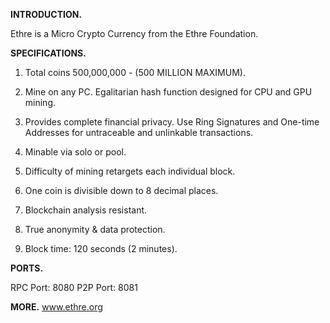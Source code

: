 <b>INTRODUCTION.</b>

Ethre is a Micro Crypto Currency from the Ethre Foundation. 





<b>SPECIFICATIONS.</b>

1) Total coins 500,000,000 - (500 MILLION MAXIMUM).

2) Mine on any PC. Egalitarian hash function designed for CPU and GPU mining.

3) Provides complete financial privacy. Use Ring Signatures and One-time Addresses for untraceable and unlinkable transactions.

4) Minable via solo or pool.

5) Difficulty of mining retargets each individual block.

6) One coin is divisible down to 8 decimal places.

7) Blockchain analysis resistant.

8) True anonymity & data protection.

9) Block time: 120 seconds (2 minutes).





<b>PORTS.</b>

RPC Port:  8080
P2P Port:  8081





<b>MORE.</b>
www.ethre.org









